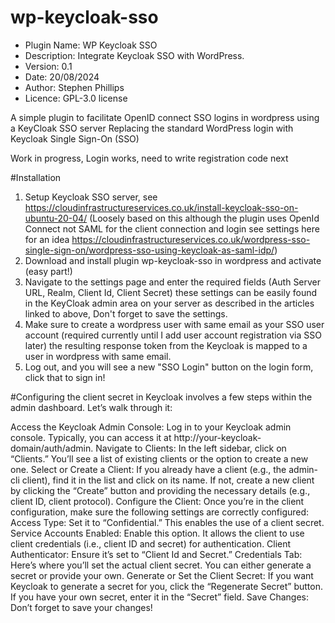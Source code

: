 # wp-keycloak-sso
* Plugin Name: WP Keycloak SSO
* Description: Integrate Keycloak SSO with WordPress.
* Version: 0.1
* Date: 20/08/2024
* Author: Stephen Phillips
* Licence: GPL-3.0 license

A simple plugin to facilitate OpenID connect SSO logins in wordpress using a KeyCloak SSO server
Replacing the standard WordPress login with Keycloak Single Sign-On (SSO)

Work in progress, Login works, need to write registration code next

#Installation
1. Setup Keycloak SSO server, see https://cloudinfrastructureservices.co.uk/install-keycloak-sso-on-ubuntu-20-04/ (Loosely based on this although the plugin uses OpenId Connect not SAML for the client connection and login see settings here for an idea https://cloudinfrastructureservices.co.uk/wordpress-sso-single-sign-on/wordpress-sso-using-keycloak-as-saml-idp/)
2. Download and install plugin wp-keycloak-sso in wordpress and activate (easy part!)
3. Navigate to the settings page and enter the required fields (Auth Server URL, Realm, Client Id, Client Secret) these settings can be easily found in the KeyCloak admin area on your server as described in the articles linked to above, Don't forget to save the settings.
4. Make sure to create a wordpress user with same email as your SSO user account (required currently until I add user account registration via SSO later) the resulting response token from the Keycloak is mapped to a user in wordpress with same email.
5. Log out, and you will see a new "SSO Login" button on the login form, click that to sign in!

#Configuring the client secret in Keycloak involves a few steps within the admin dashboard. Let’s walk through it:

Access the Keycloak Admin Console:
Log in to your Keycloak admin console. Typically, you can access it at http://your-keycloak-domain/auth/admin.
Navigate to Clients:
In the left sidebar, click on “Clients.”
You’ll see a list of existing clients or the option to create a new one.
Select or Create a Client:
If you already have a client (e.g., the admin-cli client), find it in the list and click on its name.
If not, create a new client by clicking the “Create” button and providing the necessary details (e.g., client ID, client protocol).
Configure the Client:
Once you’re in the client configuration, make sure the following settings are correctly configured:
Access Type: Set it to “Confidential.” This enables the use of a client secret.
Service Accounts Enabled: Enable this option. It allows the client to use client credentials (i.e., client ID and secret) for authentication.
Client Authenticator: Ensure it’s set to “Client Id and Secret.”
Credentials Tab: Here’s where you’ll set the actual client secret. You can either generate a secret or provide your own.
Generate or Set the Client Secret:
If you want Keycloak to generate a secret for you, click the “Regenerate Secret” button.
If you have your own secret, enter it in the “Secret” field.
Save Changes:
Don’t forget to save your changes!